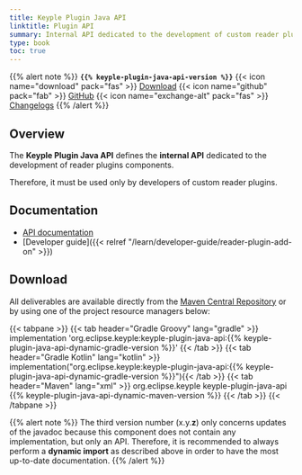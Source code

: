 ```yaml
---
title: Keyple Plugin Java API
linktitle: Plugin API
summary: Internal API dedicated to the development of custom reader plugins components.
type: book
toc: true
---
```


{{% alert note %}}
**`{{% keyple-plugin-java-api-version %}}`**
<span class="component-metadata">{{< icon name="download" pack="fas" >}} [Download](#download)</span>
<span class="component-metadata">{{< icon name="github" pack="fab" >}} [GitHub](https://github.com/eclipse/keyple-plugin-java-api/)</span>
<span class="component-metadata">{{< icon name="exchange-alt" pack="fas" >}} [Changelogs](https://github.com/eclipse/keyple-plugin-java-api/releases/)</span>
{{% /alert %}}

## Overview

The **Keyple Plugin Java API** defines the **internal API** dedicated to the development of reader plugins components.

Therefore, it must be used only by developers of custom reader plugins.

## Documentation

* [API documentation](https://eclipse.github.io/keyple-plugin-java-api)
* [Developer guide]({{< relref "/learn/developer-guide/reader-plugin-add-on" >}})

## Download

All deliverables are available directly from the [Maven Central Repository](https://search.maven.org/search?q=a:keyple-plugin-java-api) or by using one of the project resource managers below:

{{< tabpane >}}
{{< tab header="Gradle Groovy" lang="gradle" >}}
implementation 'org.eclipse.keyple:keyple-plugin-java-api:{{% keyple-plugin-java-api-dynamic-gradle-version %}}'
{{< /tab >}}
{{< tab header="Gradle Kotlin" lang="kotlin" >}}
implementation("org.eclipse.keyple:keyple-plugin-java-api:{{% keyple-plugin-java-api-dynamic-gradle-version %}}"){{< /tab >}}
{{< tab header="Maven" lang="xml" >}}
<dependency>
  <groupId>org.eclipse.keyple</groupId>
  <artifactId>keyple-plugin-java-api</artifactId>
  <version>{{% keyple-plugin-java-api-dynamic-maven-version %}}</version>
</dependency>
{{< /tab >}}
{{< /tabpane >}}

{{% alert note %}}
The third version number (x.y.**z**) only concerns updates of the javadoc because this component does not contain any implementation, but only an API.
Therefore, it is recommended to always perform a **dynamic import** as described above in order to have the most up-to-date documentation.
{{% /alert %}}